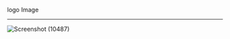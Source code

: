 logo Image

<hr>

![Screenshot (10487)](https://github.com/manish9427/simplyfi-assignment1/assets/107556633/486bccff-efba-4267-9b33-4ca841622e54)
